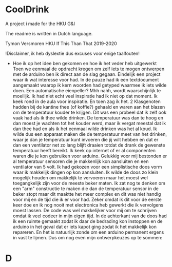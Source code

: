 # CoolDrink
A project i made for the HKU G&amp;I

The readme is written in Dutch language.

Tymon Versmoren HKU
If This Than That 2019-2020

!Disclaimer, ik heb dyslextie dus excuses voor enige taalfouten!

- Hoe ik op het idee ben gekomen en hoe ik het veder heb uitgewerkt
Toen we eenmaal de opdracht kregen om zelf iets te mogen ontwerpen met de arduino ben ik direct aan de slag gegaan. Eindelijk een project waar ik wat interesse voor had. In de pauze had ik een textdocument aangemaakt waarop ik kern woorden had getyped waarmee ik iets wilde doen. Een automatische eienpeller? Mhh nahh, wordt waarschijnlijk te moeilijk. Ik had niet echt veel inspiratie had ik niet op dat moment. Ik keek rond in de aula voor inspiratie. En toen zag ik het. 2 Klasgenoten hadden bij de kantine thee (of koffie?) gehaald en waren aan het blazen om de temperatuur kouder te krijgen. Dit was een probeel dat ik zelf ook vaak had als ik thee wilde drinken. De temperatuur was dan te hoog en dan moest je wachten tot het kouder werd, maar ik vergat meestal dat ik dan thee had en als ik het eenmaal wilde drinken was het al koud. Ik wilde dus een apparaat maken die de temperatuur meet van het drinken, waar je dan je temperatuur kunt invoeren die jij wilt hebben en dat er dan een ventilator net zo lang blijft draaien totdat de drank de gewenste temperatuur heeft bereikt. Ik keek op internet of er al componenten waren die je kon gebruiken voor arduino. Gelukkig voor mij bestonden er al temperatuur sensoren die je makkenlijk kon aansluiten en een ventilator van 5 volt.
Ik had gekozen voor een simplistische doos vorm waar ik makkelijk dingen op kon aansluiten. Ik wilde de doos zo klein mogelijk houden om makkelijk te vervoeren maar het moest wel toegangkelijk zijn voor de meeste beker maten. Ik zat nog te denken om een "arm" constructie te maken die dan de temperatuur sensor in de beker stopt maar dit maaktte het meer complex en dit was niet handig voor mij en de tijd die ik er voor had. Zeker omdat ik dit voor de eerste keer doe en ik nog nooit met electronica heb gewerkt die ik vervolgens moest lassen. De code was wel makkelijker voor mij om te schrijven omdat ik veel codeer in mijn eigen tijd. In de achterkant van de doos had ik een ruimte gemaakt zodat ik daar de bedrading kon instoppen en de arduino in het geval dat er iets kapot ging zodat ik het makkelijk kon repareren. En het is natuurlijk zonde om een arduino permanent ergens in vast te lijmen.
Dus om nog even mijn ontwerpkeuzes op te sommen:
# D

